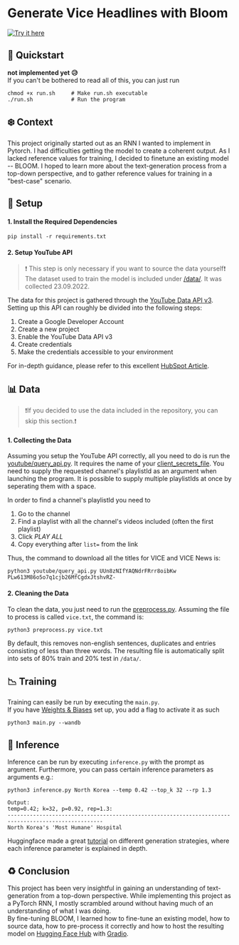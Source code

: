 # Generate Vice Headlines with Bloom
[![Try it here](https://img.shields.io/badge/%F0%9F%A4%97-Try%20it%20here!-yellow)](https://huggingface.co/spaces/marcderbauer/vice-headlines)
  
## :runner: Quickstart
  <b> not implemented yet :disappointed_relieved:</b>  
  If you can't be bothered to read all of this, you can just run
  ```
  chmod +x run.sh     # Make run.sh executable
  ./run.sh            # Run the program
  ```

## :snowflake: Context
This project originally started out as an RNN I wanted to implement in Pytorch. 
I had difficulties getting the model to create a coherent output. As I lacked reference values for training, I decided to finetune an existing model -- BLOOM. I hoped to learn more about the text-generation process from a top-down perspective, and to gather reference values for training in a "best-case" scenario.    
  
  
## :robot: Setup
#### 1. Install the Required Dependencies  
    pip install -r requirements.txt
#### 2. Setup YouTube API
  > :heavy_exclamation_mark: This step is only necessary if you want to source the data yourself:heavy_exclamation_mark:   
  The dataset used to train the model is included under [/data/](/data/). It was collected 23.09.2022.  
    
  The data for this project is gathered through the [YouTube Data API v3](https://developers.google.com/youtube/v3).
  Setting up this API can roughly be divided into the following steps:  
  <ol>  
    <li>Create a Google Developer Account
    <li>Create a new project
    <li>Enable the YouTube Data API v3
    <li>Create credentials
    <li>Make the credentials accessible to your environment 
  </ol>  
    
  For in-depth guidance, please refer to this excellent [HubSpot Article](https://blog.hubspot.com/website/how-to-get-youtube-api-key).   
  
  
## :bar_chart: Data
> :heavy_exclamation_mark:If you decided to use the data included in the repository, you can skip this section.:heavy_exclamation_mark:  

#### 1. Collecting the Data  
  Assuming you setup the YouTube API correctly, all you need to do is run the [youtube/query_api.py](youtube/query_api.py). 
  It requires the name of your [client_secrets_file](https://github.com/marcderbauer/bloom/blob/27b80f7fbe63f463ca9941cb23454d78e55fed4b/youtube/query_api.py#L24).
  You need to supply the requested channel's playlistId as an argument when launching the program. It is possible to supply multiple playlistIds at once by seperating them with a space.    
  
  In order to find a channel's playlistId you need to  
  <ol>
    <li>Go to the channel
    <li>Find a playlist with all the channel's videos included (often the first playlist)
    <li>Click <em>PLAY ALL</em>
    <li>Copy everything after <code>list=</code> from the link
  </ol>

  Thus, the command to download all the titles for VICE and VICE News is:
  ```
  python3 youtube/query_api.py UUn8zNIfYAQNdrFRrr8oibKw PLw613M86o5o7q1cjb26MfCgdxJtshvRZ-
  ```

  
#### 2. Cleaning the Data  
  To clean the data, you just need to run the [preprocess.py](preprocess.py).
  Assuming the file to process is called <code>vice.txt</code>, the command is:
  ```
  python3 preprocess.py vice.txt
  ```
  By default, this removes non-english sentences, duplicates and entries consisting of less than three words.
  The resulting file is automatically split into sets of 80% train and 20% test in <code>/data/</code>.
    
## :chart_with_downwards_trend: Training
  Training can easily be run by executing the <code>main.py</code>.  
  If you have [Weights & Biases](https://wandb.ai) set up, you add a flag to activate it as such
  ```
  python3 main.py --wandb
  ```

## :moyai: Inference
  Inference can be run by executing <code>inference.py</code> with the prompt as argument. Furthermore, you can pass certain inference parameters as arguments e.g.:
  ```
  python3 inference.py North Korea --temp 0.42 --top_k 32 --rp 1.3
  
  Output:
  temp=0.42; k=32, p=0.92, rep=1.3:
  ----------------------------------------------------------------------------------------------------
  North Korea's 'Most Humane' Hospital
  ```
  Huggingface made a great [tutorial](https://huggingface.co/blog/how-to-generate) on different generation strategies, where each inference parameter is explained in depth.

## :recycle: Conclusion
  This project has been very insightful in gaining an understanding of text-generation from a top-down perspective. While implementing this project as a PyTorch RNN, I mostly scrambled around without having much of an understanding of what I was doing.  
  By fine-tuning BLOOM, I learned how to fine-tune an existing model, how to source data, how to pre-process it correctly and how to host the resulting model on [Hugging Face Hub](https://huggingface.co/spaces/marcderbauer/vice-headlines) with [Gradio](https://gradio.app/).
